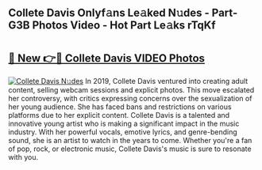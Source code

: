 ## Collete Davis Onlyf𝚊ns Le𝚊ked N𝚞des - Part-G3B Photos Video - Hot Part Le𝚊ks rTqKf

# <h2><a href="http://ab7948.deff.icu/?id=Collete+Davis">🔗 New 👉🔴 Collete Davis VIDEO Photos</a></h2>

[![Collete Davis N𝚞des](https://i.imgur.com/rIISA9y.gif)](http://ab7948.deff.icu/?id=Collete+Davis)
In 2019, Collete Davis ventured into creating adult content, selling webcam sessions and explicit photos. This move escalated her controversy, with critics expressing concerns over the sexualization of her young audience. She has faced bans and restrictions on various platforms due to her explicit content. Collete Davis is a talented and innovative young artist who is making a significant impact in the music industry. With her powerful vocals, emotive lyrics, and genre-bending sound, she is an artist to watch in the years to come. Whether you're a fan of pop, rock, or electronic music, Collete Davis's music is sure to resonate with you.
